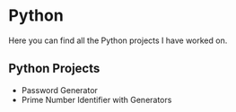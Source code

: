 # Python
Here you can find all the Python projects I have worked on.

## Python Projects

* Password Generator
* Prime Number Identifier with Generators
